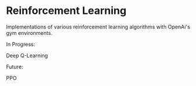# Reinforcement Learning

Implementations of various reinforcement learning algorithms with OpenAi's gym environments.

In Progress:

Deep Q-Learning

Future:

PPO
